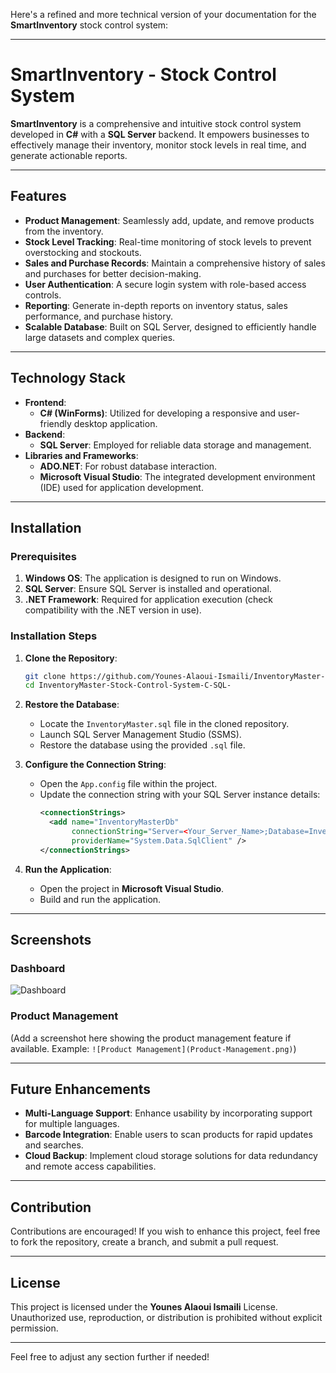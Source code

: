 Here's a refined and more technical version of your documentation for the **SmartInventory** stock control system:

---

# SmartInventory - Stock Control System

**SmartInventory** is a comprehensive and intuitive stock control system developed in **C#** with a **SQL Server** backend. It empowers businesses to effectively manage their inventory, monitor stock levels in real time, and generate actionable reports.

---

## Features

- **Product Management**: Seamlessly add, update, and remove products from the inventory.
- **Stock Level Tracking**: Real-time monitoring of stock levels to prevent overstocking and stockouts.
- **Sales and Purchase Records**: Maintain a comprehensive history of sales and purchases for better decision-making.
- **User Authentication**: A secure login system with role-based access controls.
- **Reporting**: Generate in-depth reports on inventory status, sales performance, and purchase history.
- **Scalable Database**: Built on SQL Server, designed to efficiently handle large datasets and complex queries.

---

## Technology Stack

- **Frontend**:  
  - **C# (WinForms)**: Utilized for developing a responsive and user-friendly desktop application.  
- **Backend**:  
  - **SQL Server**: Employed for reliable data storage and management.  
- **Libraries and Frameworks**:  
  - **ADO.NET**: For robust database interaction.  
  - **Microsoft Visual Studio**: The integrated development environment (IDE) used for application development.  

---

## Installation

### Prerequisites

1. **Windows OS**: The application is designed to run on Windows.
2. **SQL Server**: Ensure SQL Server is installed and operational.
3. **.NET Framework**: Required for application execution (check compatibility with the .NET version in use).

### Installation Steps

1. **Clone the Repository**:
   ```bash
   git clone https://github.com/Younes-Alaoui-Ismaili/InventoryMaster-Stock-Control-System-C-SQL-.git
   cd InventoryMaster-Stock-Control-System-C-SQL-
   ```

2. **Restore the Database**:
   - Locate the `InventoryMaster.sql` file in the cloned repository.
   - Launch SQL Server Management Studio (SSMS).
   - Restore the database using the provided `.sql` file.

3. **Configure the Connection String**:
   - Open the `App.config` file within the project.
   - Update the connection string with your SQL Server instance details:
     ```xml
     <connectionStrings>
       <add name="InventoryMasterDb" 
            connectionString="Server=<Your_Server_Name>;Database=InventoryMaster;User Id=<Your_Username>;Password=<Your_Password>;" 
            providerName="System.Data.SqlClient" />
     </connectionStrings>
     ```

4. **Run the Application**:
   - Open the project in **Microsoft Visual Studio**.
   - Build and run the application.

---

## Screenshots

### Dashboard
![Dashboard](https://user-images.githubusercontent.com/52432709/61491137-8ee63080-a97c-11e9-9c43-287bb23fe208.png)

### Product Management
(Add a screenshot here showing the product management feature if available. Example: `![Product Management](Product-Management.png)`)

---

## Future Enhancements

- **Multi-Language Support**: Enhance usability by incorporating support for multiple languages.
- **Barcode Integration**: Enable users to scan products for rapid updates and searches.
- **Cloud Backup**: Implement cloud storage solutions for data redundancy and remote access capabilities.

---

## Contribution

Contributions are encouraged! If you wish to enhance this project, feel free to fork the repository, create a branch, and submit a pull request.

---

## License

This project is licensed under the **Younes Alaoui Ismaili** License. Unauthorized use, reproduction, or distribution is prohibited without explicit permission.

--- 

Feel free to adjust any section further if needed!
